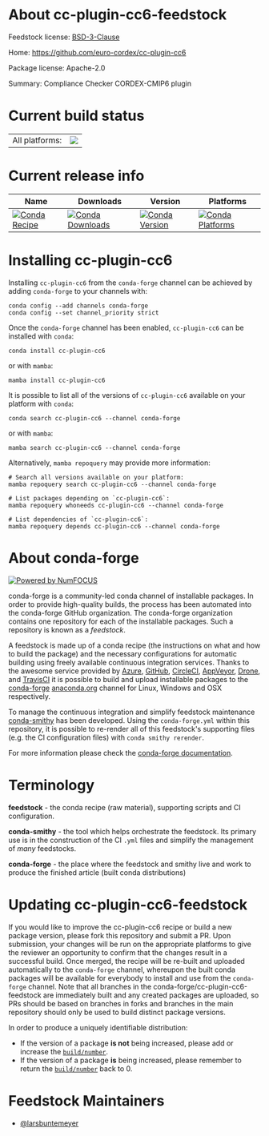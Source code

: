 About cc-plugin-cc6-feedstock
=============================

Feedstock license: [BSD-3-Clause](https://github.com/conda-forge/cc-plugin-cc6-feedstock/blob/main/LICENSE.txt)

Home: https://github.com/euro-cordex/cc-plugin-cc6

Package license: Apache-2.0

Summary: Compliance Checker CORDEX-CMIP6 plugin

Current build status
====================


<table><tr><td>All platforms:</td>
    <td>
      <a href="https://dev.azure.com/conda-forge/feedstock-builds/_build/latest?definitionId=25307&branchName=main">
        <img src="https://dev.azure.com/conda-forge/feedstock-builds/_apis/build/status/cc-plugin-cc6-feedstock?branchName=main">
      </a>
    </td>
  </tr>
</table>

Current release info
====================

| Name | Downloads | Version | Platforms |
| --- | --- | --- | --- |
| [![Conda Recipe](https://img.shields.io/badge/recipe-cc--plugin--cc6-green.svg)](https://anaconda.org/conda-forge/cc-plugin-cc6) | [![Conda Downloads](https://img.shields.io/conda/dn/conda-forge/cc-plugin-cc6.svg)](https://anaconda.org/conda-forge/cc-plugin-cc6) | [![Conda Version](https://img.shields.io/conda/vn/conda-forge/cc-plugin-cc6.svg)](https://anaconda.org/conda-forge/cc-plugin-cc6) | [![Conda Platforms](https://img.shields.io/conda/pn/conda-forge/cc-plugin-cc6.svg)](https://anaconda.org/conda-forge/cc-plugin-cc6) |

Installing cc-plugin-cc6
========================

Installing `cc-plugin-cc6` from the `conda-forge` channel can be achieved by adding `conda-forge` to your channels with:

```
conda config --add channels conda-forge
conda config --set channel_priority strict
```

Once the `conda-forge` channel has been enabled, `cc-plugin-cc6` can be installed with `conda`:

```
conda install cc-plugin-cc6
```

or with `mamba`:

```
mamba install cc-plugin-cc6
```

It is possible to list all of the versions of `cc-plugin-cc6` available on your platform with `conda`:

```
conda search cc-plugin-cc6 --channel conda-forge
```

or with `mamba`:

```
mamba search cc-plugin-cc6 --channel conda-forge
```

Alternatively, `mamba repoquery` may provide more information:

```
# Search all versions available on your platform:
mamba repoquery search cc-plugin-cc6 --channel conda-forge

# List packages depending on `cc-plugin-cc6`:
mamba repoquery whoneeds cc-plugin-cc6 --channel conda-forge

# List dependencies of `cc-plugin-cc6`:
mamba repoquery depends cc-plugin-cc6 --channel conda-forge
```


About conda-forge
=================

[![Powered by
NumFOCUS](https://img.shields.io/badge/powered%20by-NumFOCUS-orange.svg?style=flat&colorA=E1523D&colorB=007D8A)](https://numfocus.org)

conda-forge is a community-led conda channel of installable packages.
In order to provide high-quality builds, the process has been automated into the
conda-forge GitHub organization. The conda-forge organization contains one repository
for each of the installable packages. Such a repository is known as a *feedstock*.

A feedstock is made up of a conda recipe (the instructions on what and how to build
the package) and the necessary configurations for automatic building using freely
available continuous integration services. Thanks to the awesome service provided by
[Azure](https://azure.microsoft.com/en-us/services/devops/), [GitHub](https://github.com/),
[CircleCI](https://circleci.com/), [AppVeyor](https://www.appveyor.com/),
[Drone](https://cloud.drone.io/welcome), and [TravisCI](https://travis-ci.com/)
it is possible to build and upload installable packages to the
[conda-forge](https://anaconda.org/conda-forge) [anaconda.org](https://anaconda.org/)
channel for Linux, Windows and OSX respectively.

To manage the continuous integration and simplify feedstock maintenance
[conda-smithy](https://github.com/conda-forge/conda-smithy) has been developed.
Using the ``conda-forge.yml`` within this repository, it is possible to re-render all of
this feedstock's supporting files (e.g. the CI configuration files) with ``conda smithy rerender``.

For more information please check the [conda-forge documentation](https://conda-forge.org/docs/).

Terminology
===========

**feedstock** - the conda recipe (raw material), supporting scripts and CI configuration.

**conda-smithy** - the tool which helps orchestrate the feedstock.
                   Its primary use is in the construction of the CI ``.yml`` files
                   and simplify the management of *many* feedstocks.

**conda-forge** - the place where the feedstock and smithy live and work to
                  produce the finished article (built conda distributions)


Updating cc-plugin-cc6-feedstock
================================

If you would like to improve the cc-plugin-cc6 recipe or build a new
package version, please fork this repository and submit a PR. Upon submission,
your changes will be run on the appropriate platforms to give the reviewer an
opportunity to confirm that the changes result in a successful build. Once
merged, the recipe will be re-built and uploaded automatically to the
`conda-forge` channel, whereupon the built conda packages will be available for
everybody to install and use from the `conda-forge` channel.
Note that all branches in the conda-forge/cc-plugin-cc6-feedstock are
immediately built and any created packages are uploaded, so PRs should be based
on branches in forks and branches in the main repository should only be used to
build distinct package versions.

In order to produce a uniquely identifiable distribution:
 * If the version of a package **is not** being increased, please add or increase
   the [``build/number``](https://docs.conda.io/projects/conda-build/en/latest/resources/define-metadata.html#build-number-and-string).
 * If the version of a package **is** being increased, please remember to return
   the [``build/number``](https://docs.conda.io/projects/conda-build/en/latest/resources/define-metadata.html#build-number-and-string)
   back to 0.

Feedstock Maintainers
=====================

* [@larsbuntemeyer](https://github.com/larsbuntemeyer/)

